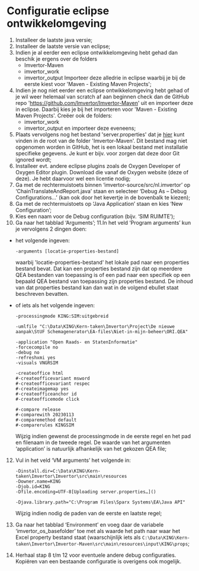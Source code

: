 # Configuratie eclipse ontwikkelomgeving

1. Installeer de laatste java versie;
2. Installeer de laatste versie van eclipse;
3. Indien je al eerder een eclipse ontwikkelomgeving hebt gehad dan beschik je ergens over de folders
   * Imvertor-Maven
   * imvertor_work
   * imvertor_output
   Importeer deze alledrie in eclipse waarbij je bij de eerste kiest voor 'Maven - Existing Maven Projects';
4. Indien je nog niet eerder een eclipse ontwikkelomgeving hebt gehad of je wil weer helemaal van scratch af aan beginnen check dan de GitHub repo 'https://github.com/Imvertor/Imvertor-Maven' uit en importeer deze in eclipse. Daarbij kies je bij het importeren voor 'Maven - Existing Maven Projects'.
   Creëer ook de folders:
   * imvertor_work
   * imvertor_output
   en importeer deze eveneens;
5. Plaats vervolgens nog het bestand 'server.properties' dat je [hier](https://github.com/VNG-Realisatie/Model-Driven-Design-Documentatie/blob/main/docs/bestanden/server.properties) kunt vinden in de root van de folder 'Imvertor-Maven'. Dit bestand mag niet opgenomen worden in GitHub, het is een lokaal bestand met installatie specifieke gegevens. Je kunt er bijv. voor zorgen dat deze door Git ignored wordt;
6. Installeer evt. andere eclipse plugins zoals de Oxygen Developer of Oxygen Editor plugin. Download die vanaf de Oxygen website (deze of deze). Je hebt daarvoor wel een licentie nodig;
7. Ga met de rechtermuistoets binnen ‘imvertor-source/src/nl.imvertor’ op ‘ChainTranslateAndReport.java’ staan en selecteer ‘Debug As – Debug Configurations…’ (kan ook door het kevertje in de bovenbalk te kiezen);
8. Ga met de rechtermuistoets op ‘Java Application’ staan en kies ‘New Configuration’;
9. Kies een naam voor de Debug configuration (bijv. ‘SIM RUIMTE’);
10. Ga naar het tabblad ‘Arguments’;
11.In het veld ‘Program arguments’ kun je vervolgens 2 dingen doen:
   * het volgende ingeven:
     
     ```-arguments [locatie-properties-bestand]```
     
     waarbij 'locatie-properties-bestand' het lokale pad naar een properties bestand bevat. Dat kan een properties bestand zijn dat op meerdere QEA bestanden van toepassing is of een pad naar een specifiek op een bepaald QEA bestand van toepassing zijn properties bestand.
     De inhoud van dat properties bestand kan dan wat in de volgend ebullet staat beschreven bevatten.
   * of iets als het volgende ingeven:
     ```
     -processingmode KING:SIM:uitgebreid

     -umlfile "C:\Data\KING\Kern-taken\Imvertor\Project\De nieuwe aanpak\StUF Schemagenerator\EA-files\Niet-in-mijn-beheer\ORI.QEA"

     -application "Open Raads- en StatenInformatie"
     -forcecompile no
     -debug no
     -refreshxmi yes
     -visuals VNGRSIM

     -createoffice html
     #-createofficevariant msword
     #-createofficevariant respec
     #-createimagemap yes
     #-createofficeanchor id
     #-createofficemode click

     #-compare release
     #-comparewith 20230113
     #-comparemethod default
     #-comparerules KINGSIM
     ```     

     Wijzig indien gewenst de processingmode in de eerste regel en het pad en filenaam in de tweede regel. De waarde van het argumenten ‘application’ is natuurlijk afhankelijk van het gekozen QEA file;
12.	Vul in het veld ‘VM arguments’ het volgende in:
     ```
     -Dinstall.dir=C:\Data\KING\Kern-taken\Imvertor\Imvertor\src\main\resources
     -Downer.name=KING
     -Djob.id=KING
     -Dfile.encoding=UTF-8[Uploading server.properties…]()

     -Djava.library.path="C:\Program Files\Sparx Systems\EA\Java API" 
     ```     

     Wijzig indien nodig de paden van de eerste en laatste regel;
13.	Ga naar het tabblad ‘Environment’ en voeg daar de variabele ‘imvertor_os_basefolder’ toe met als waarde het path naar waar het Excel property bestand staat (waarschijnlijk iets als ``C:\Data\KING\Kern-taken\Imvertor\Imvertor-Maven\src\main\resources\input\KING\props``;
14.	Herhaal stap 8 t/m 12 voor eventuele andere debug configuraties. Kopiëren van een bestaande configuratie is overigens ook mogelijk.
